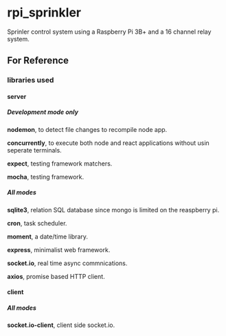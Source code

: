 # rpi_sprinkler
Sprinler control system using a Raspberry Pi 3B+ and a 16 channel relay system.

## For Reference

### libraries used

#### server

##### Development mode only

**nodemon**, to detect file changes to recompile node app.

**concurrently**, to execute both node and react applications without usin seperate terminals.

**expect**, testing framework matchers.

**mocha**, testing framework.

##### All modes

**sqlite3**, relation SQL database since mongo is limited on the reaspberry pi.

**cron**, task scheduler.

**moment**, a date/time library.

**express**, minimalist web framework.

**socket.io**, real time async commnications.

**axios**, promise based HTTP client.

#### client

##### All modes

**socket.io-client**, client side socket.io.
